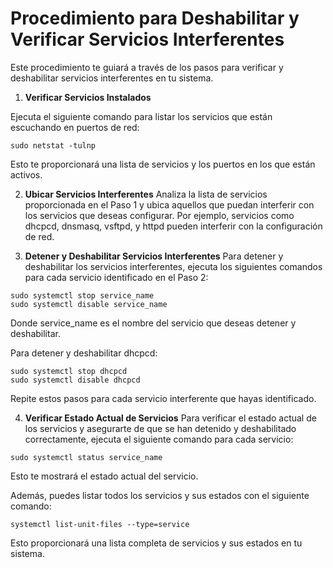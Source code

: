 
# Procedimiento para Deshabilitar y Verificar Servicios Interferentes

Este procedimiento te guiará a través de los pasos para verificar y deshabilitar servicios interferentes en tu sistema.

1. **Verificar Servicios Instalados**

Ejecuta el siguiente comando para listar los servicios que están escuchando en puertos de red:

```shell
sudo netstat -tulnp
```
Esto te proporcionará una lista de servicios y los puertos en los que están activos.

2. **Ubicar Servicios Interferentes**
Analiza la lista de servicios proporcionada en el Paso 1 y ubica aquellos que puedan interferir con los servicios que deseas configurar. Por ejemplo, servicios como dhcpcd, dnsmasq, vsftpd, y httpd pueden interferir con la configuración de red.

3. **Detener y Deshabilitar Servicios Interferentes**
Para detener y deshabilitar los servicios interferentes, ejecuta los siguientes comandos para cada servicio identificado en el Paso 2:

```shell
sudo systemctl stop service_name
sudo systemctl disable service_name
```
Donde service_name es el nombre del servicio que deseas detener y deshabilitar.

Para detener y deshabilitar dhcpcd:
```shell
sudo systemctl stop dhcpcd
sudo systemctl disable dhcpcd
```
Repite estos pasos para cada servicio interferente que hayas identificado.

4. **Verificar Estado Actual de Servicios**
Para verificar el estado actual de los servicios y asegurarte de que se han detenido y deshabilitado correctamente, ejecuta el siguiente comando para cada servicio:

```shell
sudo systemctl status service_name
```
Esto te mostrará el estado actual del servicio.

Además, puedes listar todos los servicios y sus estados con el siguiente comando:

```shell
systemctl list-unit-files --type=service
```
Esto proporcionará una lista completa de servicios y sus estados en tu sistema.

